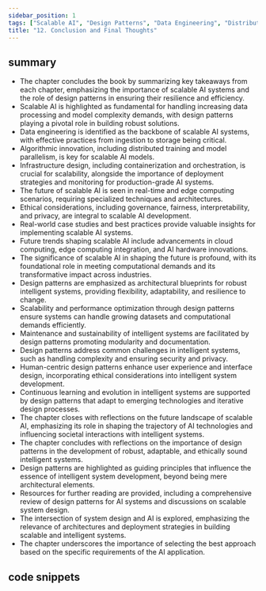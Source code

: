 ```yaml
---
sidebar_position: 1
tags: ["Scalable AI", "Design Patterns", "Data Engineering", "Distributed Computing", "Ethical AI", "Intelligent Systems", "Scalability", "System Development"]
title: "12. Conclusion and Final Thoughts"
---
```


## summary

- The chapter concludes the book by summarizing key takeaways from each chapter, emphasizing the importance of scalable AI systems and the role of design patterns in ensuring their resilience and efficiency.
- Scalable AI is highlighted as fundamental for handling increasing data processing and model complexity demands, with design patterns playing a pivotal role in building robust solutions.
- Data engineering is identified as the backbone of scalable AI systems, with effective practices from ingestion to storage being critical.
- Algorithmic innovation, including distributed training and model parallelism, is key for scalable AI models.
- Infrastructure design, including containerization and orchestration, is crucial for scalability, alongside the importance of deployment strategies and monitoring for production-grade AI systems.
- The future of scalable AI is seen in real-time and edge computing scenarios, requiring specialized techniques and architectures.
- Ethical considerations, including governance, fairness, interpretability, and privacy, are integral to scalable AI development.
- Real-world case studies and best practices provide valuable insights for implementing scalable AI systems.
- Future trends shaping scalable AI include advancements in cloud computing, edge computing integration, and AI hardware innovations.
- The significance of scalable AI in shaping the future is profound, with its foundational role in meeting computational demands and its transformative impact across industries.
- Design patterns are emphasized as architectural blueprints for robust intelligent systems, providing flexibility, adaptability, and resilience to change.
- Scalability and performance optimization through design patterns ensure systems can handle growing datasets and computational demands efficiently.
- Maintenance and sustainability of intelligent systems are facilitated by design patterns promoting modularity and documentation.
- Design patterns address common challenges in intelligent systems, such as handling complexity and ensuring security and privacy.
- Human-centric design patterns enhance user experience and interface design, incorporating ethical considerations into intelligent system development.
- Continuous learning and evolution in intelligent systems are supported by design patterns that adapt to emerging technologies and iterative design processes.
- The chapter closes with reflections on the future landscape of scalable AI, emphasizing its role in shaping the trajectory of AI technologies and influencing societal interactions with intelligent systems.
- The chapter concludes with reflections on the importance of design patterns in the development of robust, adaptable, and ethically sound intelligent systems.
- Design patterns are highlighted as guiding principles that influence the essence of intelligent system development, beyond being mere architectural elements.
- Resources for further reading are provided, including a comprehensive review of design patterns for AI systems and discussions on scalable system design.
- The intersection of system design and AI is explored, emphasizing the relevance of architectures and deployment strategies in building scalable and intelligent systems.
- The chapter underscores the importance of selecting the best approach based on the specific requirements of the AI application.

## code snippets
```

```

